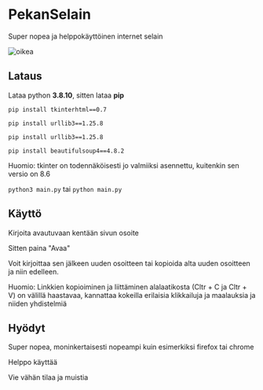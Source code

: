 # PekanSelain
Super nopea ja helppokäyttöinen internet selain

![oikea](https://github.com/pekka1234/PekanSelain/assets/62663286/22bdbfb7-dc40-4d76-8ac7-569ed63c9aa9)

## Lataus
Lataa python **3.8.10**, sitten lataa **pip**

```pip install tkinterhtml==0.7```

```pip install urllib3==1.25.8```

```pip install urllib3==1.25.8```

```pip install beautifulsoup4==4.8.2```

Huomio: tkinter on todennäköisesti jo valmiiksi asennettu, kuitenkin sen versio on 8.6

```python3 main.py``` tai ```python main.py``` 

## Käyttö
Kirjoita avautuvaan kentään sivun osoite

Sitten paina "Avaa"

Voit kirjoittaa sen jälkeen uuden osoitteen tai kopioida alta uuden osoitteen ja niin edelleen.

Huomio: Linkkien kopioiminen ja liittäminen alalaatikosta (Cltr + C ja Cltr + V) on välillä haastavaa, kannattaa kokeilla erilaisia klikkailuja ja maalauksia ja niiden yhdistelmiä

## Hyödyt
Super nopea, moninkertaisesti nopeampi kuin esimerkiksi firefox tai chrome

Helppo käyttää

Vie vähän tilaa ja muistia
